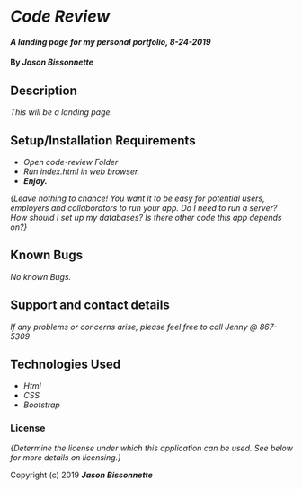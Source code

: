 # _Code Review_

#### _A landing page for my personal portfolio, 8-24-2019_

#### By _**Jason Bissonnette**_

## Description

_This will be a landing page._

## Setup/Installation Requirements

* _Open code-review Folder_
* _Run index.html in web browser._
* _**Enjoy.**_

_{Leave nothing to chance! You want it to be easy for potential users, employers and collaborators to run your app. Do I need to run a server? How should I set up my databases? Is there other code this app depends on?}_

## Known Bugs

_No known Bugs._

## Support and contact details

_If any problems or concerns arise, please feel free to call Jenny @ 867-5309_

## Technologies Used

* _Html_
* _CSS_
* _Bootstrap_

### License

*{Determine the license under which this application can be used.  See below for more details on licensing.}*

Copyright (c) 2019 **_Jason Bissonnette_**
